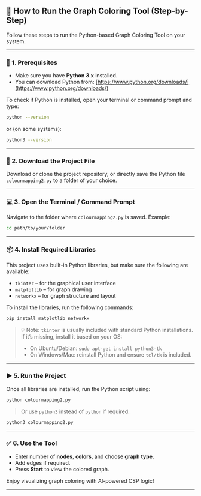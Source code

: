 ## 🚀 How to Run the Graph Coloring Tool (Step-by-Step)

Follow these steps to run the Python-based Graph Coloring Tool on your system.

---

### 🧰 1. Prerequisites

- Make sure you have **Python 3.x** installed.
- You can download Python from: [https://www.python.org/downloads/](https://www.python.org/downloads/)

To check if Python is installed, open your terminal or command prompt and type:

```bash
python --version
```

or (on some systems):

```bash
python3 --version
```

---

### 📁 2. Download the Project File

Download or clone the project repository, or directly save the Python file `colourmapping2.py` to a folder of your choice.

---

### 💻 3. Open the Terminal / Command Prompt

Navigate to the folder where `colourmapping2.py` is saved. Example:

```bash
cd path/to/your/folder
```

---

### 📦 4. Install Required Libraries

This project uses built-in Python libraries, but make sure the following are available:

- `tkinter` – for the graphical user interface
- `matplotlib` – for graph drawing
- `networkx` – for graph structure and layout

To install the libraries, run the following commands:

```bash
pip install matplotlib networkx
```

> 💡 Note: `tkinter` is usually included with standard Python installations. If it’s missing, install it based on your OS:
> - On Ubuntu/Debian: `sudo apt-get install python3-tk`
> - On Windows/Mac: reinstall Python and ensure `tcl/tk` is included.

---

### ▶️ 5. Run the Project

Once all libraries are installed, run the Python script using:

```bash
python colourmapping2.py
```

> Or use `python3` instead of `python` if required:

```bash
python3 colourmapping2.py
```

---

### ✅ 6. Use the Tool

- Enter number of **nodes**, **colors**, and choose **graph type**.
- Add edges if required.
- Press **Start** to view the colored graph.

Enjoy visualizing graph coloring with AI-powered CSP logic!

---
